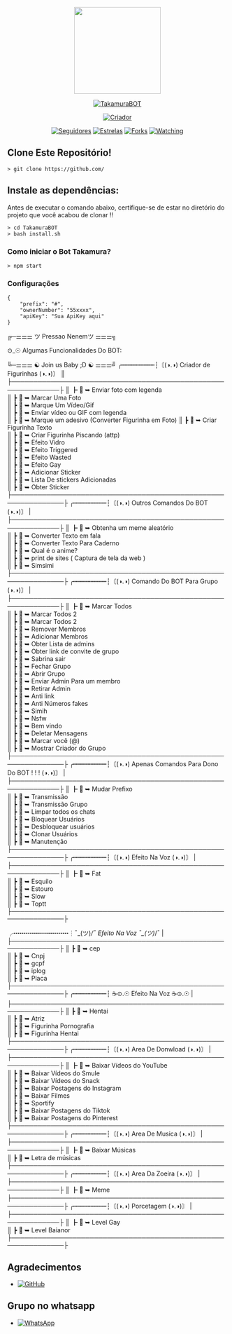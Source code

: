 <p align="center">
<img src="https://i.pinimg.com/originals/fb/99/de/fb99de604773a4d93ea1951003e6ebe8.gif" width="198" height="198"/>
</p>
<p align="center">
<a href="#"><img title="TakamuraBOT" src="https://img.shields.io/badge/TakamuraBOT-red?colorB=00FF00&style=for-the-badge"></a>
</p>
<p align="center">
<a href="https://github.com/TakamuraSenpai"><img title="Criador" src="https://img.shields.io/badge/Criador-Dev Takamura-red.svg?style=for-the-badge&logo=github"></a>
</p>
<p align="center">
<a href="https://github.com/TakamuraSenpai/followers"><img title="Seguidores" src="https://img.shields.io/github/followers/TakamuraSenpai?color=blue&style=flat-square"></a>
<a href="https://github.com/TakamuraSenpai/SabrinaBOT/stargazers/"><img title="Estrelas" src="https://img.shields.io/github/stars/TakamuraSenpai/SabrinaBOT?color=red&style=flat-square"></a>
<a href="https://github.com/TakamuraSenpai/SabrinaBOT/network/members"><img title="Forks" src="https://img.shields.io/github/forks/TakamuraSenpai/SabrinaBOT?color=red&style=flat-square"></a>
<a href="https://github.com/TakamuraSenpai/SabrinaBOT/watchers"><img title="Watching" src="https://img.shields.io/github/watchers/TakamuraSenpai/TakamuraBOT?label=Watchers&color=blue&style=flat-square"></a>
</p>

## Clone Este Repositório!

```
> git clone https://github.com/
```

## Instale as dependências:
Antes de executar o comando abaixo, certifique-se de estar no diretório do projeto que
você acabou de clonar !!

```
> cd TakamuraBOT
> bash install.sh
```

### Como iniciar o Bot Takamura?
```
> npm start
```

### Configurações
```
{
	"prefix": "#",
	"ownerNumber": "55xxxx",
	"apiKey": "Sua ApiKey aqui"
}
```
╔─⚌⚌⚌ ツ Pressao Nenemツ ⚌⚌⚌╗

⊙_☉ Algumas Funcionalidades Do BOT:

╚─⚌⚌⚌ ☯ Join us Baby ;D ☯ ⚌⚌⚌╝
 ╭┅┅┅┅┅┅┅┅┅┆〘(◑.◑) Criador de Figurinhas (◑.◑)〙
 ║  ├─────────────────────────────────────────────────────────────├
 ║	┣    🐉   ➥  Enviar foto com legenda          
 ║	┣    🐉   ➥  Marcar Uma Foto                    
 ║	┣    🐉   ➥  Marque Um Vídeo/Gif             
 ║	┣    🐉   ➥  Enviar vídeo ou GIF com legenda   
 ║	┣    🐉   ➥  Marque um adesivo (Converter Figurinha em Foto)
 ║	┣    🐉   ➥  Criar Figurinha Texto            
 ║	┣    🐉   ➥  Criar Figurinha Piscando (attp)                
 ║	┣    🐉   ➥  Efeito Vidro                
 ║	┣    🐉   ➥  Efeito Triggered                
 ║	┣    🐉   ➥  Efeito Wasted                
 ║	┣    🐉   ➥  Efeito Gay                
 ║	┣    🐉   ➥  Adicionar Sticker                
 ║	┣    🐉   ➥  Lista De stickers Adicionadas             
 ║	┣    🐉   ➥  Obter Sticker 
 ├──────────────────────────────────────────────────────────────├
╭┅┅┅┅┅┅┅┅┅┆〘(◑.◑) Outros Comandos Do BOT (◑.◑)〙
|   ├─────────────────────────────────────────────────────────────├
║	┣    🐉   ➥   Obtenha um meme aleatório             
║	┣    🐉   ➥   Converter Texto em fala                
║	┣    🐉   ➥   Converter Texto Para Caderno 				
║	┣    🐉   ➥   Qual é o anime? 			
║	┣    🐉   ➥   print de sites ( Captura de tela da web )   
║	┣    🐉   ➥   Simsimi		                
├──────────────────────────────────────────────────────────────├
╭┅┅┅┅┅┅┅┅┅┆〘(◑.◑) Comando Do BOT Para Grupo  (◑.◑)〙
|   ├─────────────────────────────────────────────────────────────├
║	┣    🐉   ➥   Marcar Todos       
║	┣    🐉   ➥   Marcar Todos 2       
║	┣    🐉   ➥   Marcar Todos 2        
║	┣    🐉   ➥   Remover Membros	             
║	┣    🐉   ➥   Adicionar Membros	             
║	┣    🐉   ➥   Obter Lista de admins          
║	┣    🐉   ➥   Obter link de convite de grupo          
║	┣    🐉   ➥   Sabrina sair            
║	┣    🐉   ➥   Fechar Grupo            
║	┣    🐉   ➥   Abrir Grupo           
║	┣    🐉   ➥   Enviar Admin Para um membro            
║	┣    🐉   ➥   Retirar Admin            
║	┣    🐉   ➥   Anti link            
║	┣    🐉   ➥   Anti Números fakes            
║	┣    🐉   ➥   Simih            
║	┣    🐉   ➥   Nsfw            
║	┣    🐉   ➥   Bem vindo            
║	┣    🐉   ➥   Deletar Mensagens            
║	┣    🐉   ➥   Marcar você (@)            
║	┣    🐉   ➥   Mostrar Criador do Grupo            
├──────────────────────────────────────────────────────────────├
╭┅┅┅┅┅┅┅┅┅┆〘(◑.◑) Apenas Comandos Para Dono Do BOT ! ! !  (◑.◑)〙
|   ├─────────────────────────────────────────────────────────────├
║	┣    🐉   ➥   Mudar Prefixo                     
║	┣    🐉   ➥   Transmissão                      
║	┣    🐉   ➥   Transmissão Grupo                      
║	┣    🐉   ➥   Limpar todos os chats                
║	┣    🐉   ➥   Bloquear Usuários                
║	┣    🐉   ➥   Desbloquear usuários                
║	┣    🐉   ➥   Clonar Usuários                
║	┣    🐉   ➥   Manutenção                
├──────────────────────────────────────────────────────────────├
╭┅┅┅┅┅┅┅┅┅┆〘(◑.◑) Efeito Na Voz (◑.◑)〙
|   ├─────────────────────────────────────────────────────────────├
║	┣    🐉   ➥   Fat                     
║	┣    🐉   ➥   Esquilo                      
║	┣    🐉   ➥   Estouro                      
║	┣    🐉   ➥   Slow                
║	┣    🐉   ➥   Toptt                
├──────────────────────────────────────────────────────────────├

╭┅┅┅┅┅┅┅┅┅┆¯\_(ツ)_/¯ Efeito Na Voz ¯\_(ツ)_/¯
|   ├─────────────────────────────────────────────────────────────├
║	┣    🐉   ➥   cep                     
║	┣    🐉   ➥   Cnpj                      
║	┣    🐉   ➥   gcpf                      
║	┣    🐉   ➥   iplog                
║	┣    🐉   ➥   Placa                
├──────────────────────────────────────────────────────────────├
╭┅┅┅┅┅┅┅┅┅┆ ☕⊙.☉ Efeito Na Voz ☕⊙.☉
|   ├─────────────────────────────────────────────────────────────├
║	┣    🐉   ➥   Hentai                     
║	┣    🐉   ➥   Atriz                      
║	┣    🐉   ➥   Figurinha Pornografia                      
║	┣    🐉   ➥   Figurinha Hentai                
├──────────────────────────────────────────────────────────────├
╭┅┅┅┅┅┅┅┅┅┆〘(◑.◑) Area De Donwload (◑.◑)〙
|   ├─────────────────────────────────────────────────────────────├
║	┣    🐉   ➥   Baixar Vídeos do YouTube                     
║	┣    🐉   ➥   Baixar Vídeos do Smule                      
║	┣    🐉   ➥   Baixar Vídeos do Snack                      
║	┣    🐉   ➥   Baixar Postagens do Instagram                
║	┣    🐉   ➥   Baixar Filmes                
║	┣    🐉   ➥   Sportify                
║	┣    🐉   ➥   Baixar Postagens do Tiktok                
║	┣    🐉   ➥   Baixar Postagens do Pinterest                
├──────────────────────────────────────────────────────────────├
╭┅┅┅┅┅┅┅┅┅┆〘(◑.◑) Area De Musica  (◑.◑)〙
|   ├─────────────────────────────────────────────────────────────├
║	┣    🐉   ➥   Baixar Músicas                     
║	┣    🐉   ➥   Letra de músicas                      
├──────────────────────────────────────────────────────────────├
╭┅┅┅┅┅┅┅┅┅┆〘(◑.◑) Area Da Zoeira   (◑.◑)〙
|   ├─────────────────────────────────────────────────────────────├
║	┣    🐉   ➥   Meme                     
├──────────────────────────────────────────────────────────────├
╭┅┅┅┅┅┅┅┅┅┆〘(◑.◑) Porcetagem   (◑.◑)〙
|   ├─────────────────────────────────────────────────────────────├
║	┣    🐉   ➥   Level Gay                     
║	┣    🐉   ➥   Level Baianor                      
├──────────────────────────────────────────────────────────────├
## Agradecimentos
* <a href="https://github.com/DevGaaab/SabrinaBOT"><img alt="GitHub" src="https://img.shields.io/badge/DevGab%20-%23121011.svg?&style=for-the-badge&logo=github&logoColor=white"/></a>

## Grupo no whatsapp
* <a href="*https://google.com.br*"><img alt="WhatsApp" src="https://img.shields.io/badge/Chat%20Do%20Dev-25D366?style=for-the-badge&logo=whatsapp&logoColor=white"/></a>
